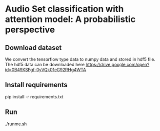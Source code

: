 # Audio Set classification with attention model: A probabilistic perspective

## Download dataset
We convert the tensorflow type data to numpy data and stored in hdf5 file. The hdf5 data can be downloaded here
https://drive.google.com/open?id=0B49XSFgf-0yVQk01eG92RHg4WTA

## Install requirements
pip install -r requirements.txt

## Run
./runme.sh
